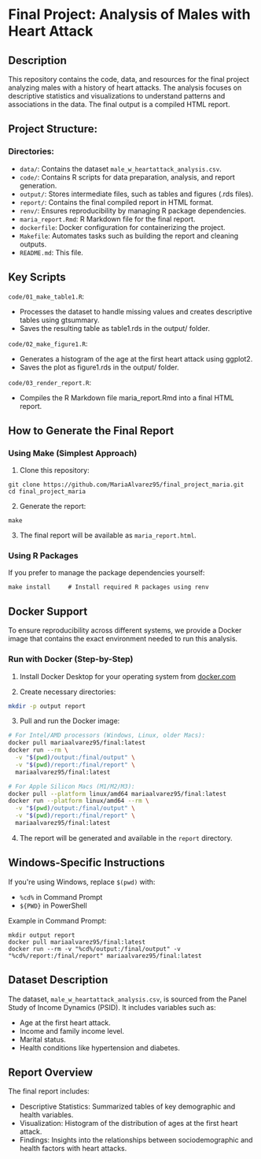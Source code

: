 # Final Project: Analysis of Males with Heart Attack

## Description
This repository contains the code, data, and resources for the final project analyzing males with a history of heart attacks. The analysis focuses on descriptive statistics and visualizations to understand patterns and associations in the data. The final output is a compiled HTML report.

## Project Structure:

### Directories:
- `data/`: Contains the dataset `male_w_heartattack_analysis.csv`.
- `code/`: Contains R scripts for data preparation, analysis, and report generation.
- `output/`: Stores intermediate files, such as tables and figures (.rds files).
- `report/`: Contains the final compiled report in HTML format. 
- `renv/`: Ensures reproducibility by managing R package dependencies.
- `maria_report.Rmd`: R Markdown file for the final report.
- `dockerfile`: Docker configuration for containerizing the project.
- `Makefile`: Automates tasks such as building the report and cleaning outputs.
- `README.md`: This file.

## Key Scripts

`code/01_make_table1.R`:

- Processes the dataset to handle missing values and creates descriptive tables using gtsummary.
- Saves the resulting table as table1.rds in the output/ folder.

`code/02_make_figure1.R`:

- Generates a histogram of the age at the first heart attack using ggplot2.
- Saves the plot as figure1.rds in the output/ folder.

`code/03_render_report.R`:

- Compiles the R Markdown file maria_report.Rmd into a final HTML report.

## How to Generate the Final Report

### Using Make (Simplest Approach)

1. Clone this repository:

```
git clone https://github.com/MariaAlvarez95/final_project_maria.git
cd final_project_maria
```

2. Generate the report:

```
make
```

3. The final report will be available as `maria_report.html`.

### Using R Packages

If you prefer to manage the package dependencies yourself:
```
make install     # Install required R packages using renv
```

## Docker Support 

To ensure reproducibility across different systems, we provide a Docker image that contains the exact environment needed to run this analysis.

### Run with Docker (Step-by-Step)

1. Install Docker Desktop for your operating system from [docker.com](https://www.docker.com/products/docker-desktop/)

2. Create necessary directories:
```bash
mkdir -p output report
```

3. Pull and run the Docker image:

```bash
# For Intel/AMD processors (Windows, Linux, older Macs):
docker pull mariaalvarez95/final:latest
docker run --rm \
  -v "$(pwd)/output:/final/output" \
  -v "$(pwd)/report:/final/report" \
  mariaalvarez95/final:latest

# For Apple Silicon Macs (M1/M2/M3):
docker pull --platform linux/amd64 mariaalvarez95/final:latest
docker run --platform linux/amd64 --rm \
  -v "$(pwd)/output:/final/output" \
  -v "$(pwd)/report:/final/report" \
  mariaalvarez95/final:latest
```

4. The report will be generated and available in the `report` directory.

## Windows-Specific Instructions

If you're using Windows, replace `$(pwd)` with:
- `%cd%` in Command Prompt
- `${PWD}` in PowerShell

Example in Command Prompt:
```
mkdir output report
docker pull mariaalvarez95/final:latest
docker run --rm -v "%cd%/output:/final/output" -v "%cd%/report:/final/report" mariaalvarez95/final:latest
```

## Dataset Description

The dataset, `male_w_heartattack_analysis.csv`, is sourced from the Panel Study of Income Dynamics (PSID). It includes variables such as:

- Age at the first heart attack.
- Income and family income level.
- Marital status.
- Health conditions like hypertension and diabetes.

## Report Overview
The final report includes:
- Descriptive Statistics: Summarized tables of key demographic and health variables.
- Visualization: Histogram of the distribution of ages at the first heart attack.
- Findings: Insights into the relationships between sociodemographic and health factors with heart attacks.